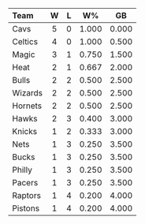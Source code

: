 | Team                             |  W  |  L  |  W%   |  GB   |
|:---------------------------------|:---:|:---:|:-----:|:-----:|
| [](/r/clevelandcavs) Cavs        |  5  |  0  | 1.000 | 0.000 |
| [](/r/bostonceltics) Celtics     |  4  |  0  | 1.000 | 0.500 |
| [](/r/orlandomagic) Magic        |  3  |  1  | 0.750 | 1.500 |
| [](/r/heat) Heat                 |  2  |  1  | 0.667 | 2.000 |
| [](/r/chicagobulls) Bulls        |  2  |  2  | 0.500 | 2.500 |
| [](/r/washingtonwizards) Wizards |  2  |  2  | 0.500 | 2.500 |
| [](/r/charlottehornets) Hornets  |  2  |  2  | 0.500 | 2.500 |
| [](/r/atlantahawks) Hawks        |  2  |  3  | 0.400 | 3.000 |
| [](/r/nyknicks) Knicks           |  1  |  2  | 0.333 | 3.000 |
| [](/r/gonets) Nets               |  1  |  3  | 0.250 | 3.500 |
| [](/r/mkebucks) Bucks            |  1  |  3  | 0.250 | 3.500 |
| [](/r/sixers) Philly             |  1  |  3  | 0.250 | 3.500 |
| [](/r/pacers) Pacers             |  1  |  3  | 0.250 | 3.500 |
| [](/r/torontoraptors) Raptors    |  1  |  4  | 0.200 | 4.000 |
| [](/r/detroitpistons) Pistons    |  1  |  4  | 0.200 | 4.000 |